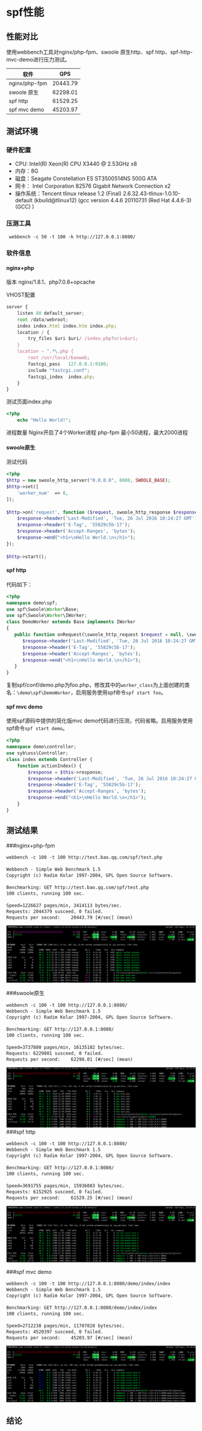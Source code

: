 # spf性能
## 性能对比
使用webbench工具对nginx/php-fpm、swoole 原生http、spf http、spf-http-mvc-demo进行压力测试。

| 软件 | QPS |
| -- | -- |
| nginx/php-fpm  | 20443.79 |
| swoole 原生    | 62298.01 |
| spf http       | 61529.25 |
| spf mvc demo   | 45203.97 |



## 测试环境

### 硬件配置

* CPU: Intel(R) Xeon(R) CPU X3440  @ 2.53GHz x8
* 内存：8G
* 磁盘：Seagate Constellation ES ST3500514NS 500G ATA
* 网卡： Intel Corporation 82576 Gigabit Network Connection x2
* 操作系统：Tencent tlinux release 1.2 (Final) 2.6.32.43-tlinux-1.0.10-default (kbuild@tlinux12) (gcc version 4.4.6 20110731 (Red Hat 4.4.6-3) (GCC) )


### 压测工具

```shell
 webbench -c 50 -t 100 -k http://127.0.0.1:8080/
```
### 软件信息

#### nginx+php

版本 nginx/1.8.1、php7.0.8+opcache

VHOST配置
```javascript
server {
    listen 80 default_server;
    root /data/webroot;
    index index.html index.htm index.php;
    location / {
    	try_files $uri $uri/ /index.php?uri=$uri;
    }
    location ~ ^.*\.php {
        root /usr/local/baoweb;
        fastcgi_pass   127.0.0.1:9100;
        include "fastcgi.conf";
        fastcgi_index  index.php;
    }
}
```

测试页面index.php
```php
<?php
    echo "Hello World!";
```
进程数量
Nginx开启了4个Worker进程
php-fpm 最小50进程，最大2000进程

#### swoole原生
测试代码
```php
<?php
$http = new swoole_http_server("0.0.0.0", 8080, SWOOLE_BASE);
$http->set([
    'worker_num'  => 8,
]);

$http->on('request', function ($request, swoole_http_response $response) {
    $response->header('Last-Modified', 'Tue, 26 Jul 2016 10:24:27 GMT');
    $response->header('E-Tag', '55829c5b-17');
    $response->header('Accept-Ranges', 'bytes');    
    $response->end("<h1>\nHello World.\n</h1>");
});

$http->start();
```
#### spf http
代码如下：
```php
<?php
namespace demo\spf;
use spf\Swoole\Worker\Base;
use spf\Swoole\Worker\IWorker;
class DemoWorker extends Base implements IWorker 
{
   public function onRequest(\swoole_http_request $request = null, \swoole_http_response $response = null) {
      $response->header('Last-Modified', 'Tue, 26 Jul 2016 10:24:27 GMT');
      $response->header('E-Tag', '55829c5b-17');
      $response->header('Accept-Ranges', 'bytes');    
      $response->end("<h1>\nHello World.\n</h1>");    
   }
}
```
复制spf/conf/demo.php为foo.php，修改其中的`worker_class`为上面创建的类名：`\demo\spf\DemoWorker`，启用服务使用spf命令`spf start foo`。

#### spf mvc demo
使用spf源码中提供的简化版mvc demo代码进行压测，代码省略。启用服务使用spf命令`spf start demo`。
```php
<?php
namespace demo\controller;
use syb\oss\Controller;
class index extends Controller {
    function actionIndex() {
        $response = $this->response;
        $response->header('Last-Modified', 'Tue, 26 Jul 2016 10:24:27 GMT');
        $response->header('E-Tag', '55829c5b-17');
        $response->header('Accept-Ranges', 'bytes');
        $response->end("<h1>\nHello World.\n</h1>");
    }
}
```
## 测试结果
###nginx+php-fpm


```
webbench -c 100 -t 100 http://test.bao.qq.com/spf/test.php

Webbench - Simple Web Benchmark 1.5
Copyright (c) Radim Kolar 1997-2004, GPL Open Source Software.

Benchmarking: GET http://test.bao.qq.com/spf/test.php
100 clients, running 100 sec.

Speed=1226627 pages/min, 3414113 bytes/sec.
Requests: 2044379 susceed, 0 failed.
Requests per second:    20443.79 [#/sec] (mean)
```
![php-fpm](1-php-fpm.png)

###swoole原生
```
webbench -c 100 -t 100 http://127.0.0.1:8080/
Webbench - Simple Web Benchmark 1.5
Copyright (c) Radim Kolar 1997-2004, GPL Open Source Software.

Benchmarking: GET http://127.0.0.1:8080/
100 clients, running 100 sec.

Speed=3737880 pages/min, 16135182 bytes/sec.
Requests: 6229801 susceed, 0 failed.
Requests per second:    62298.01 [#/sec] (mean)
```
![swoole](2-swoole.png)
###spf http

```
webbench -c 100 -t 100 http://127.0.0.1:8080/
Webbench - Simple Web Benchmark 1.5
Copyright (c) Radim Kolar 1997-2004, GPL Open Source Software.

Benchmarking: GET http://127.0.0.1:8080/
100 clients, running 100 sec.

Speed=3691755 pages/min, 15936083 bytes/sec.
Requests: 6152925 susceed, 0 failed.
Requests per second:    61529.25 [#/sec] (mean)
```
![](spf-ori.png)



###spf mvc demo
```
webbench -c 100 -t 100 http://127.0.0.1:8080/demo/index/index
Webbench - Simple Web Benchmark 1.5
Copyright (c) Radim Kolar 1997-2004, GPL Open Source Software.

Benchmarking: GET http://127.0.0.1:8080/demo/index/index
100 clients, running 100 sec.

Speed=2712238 pages/min, 11707828 bytes/sec.
Requests: 4520397 susceed, 0 failed.
Requests per second:    45203.97 [#/sec] (mean)
```
![spf-demo](spf-demo.png)

## 结论
